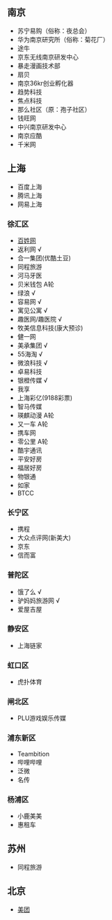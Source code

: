 
## 南京
- 苏宁易购（俗称：夜总会）
- 华为南京研究所（俗称：菊花厂）
- 途牛
- 京东无线南京研发中心
- 暴走漫画技术部
- 扇贝
- 南京36kr创业孵化器
- 趋势科技
- 焦点科技
- 那么社区（原：孢子社区）
- 钱旺网
- 中兴南京研发中心
- 南京应酷
- 千米网

## 上海
- 百度上海
- 腾讯上海
- 网易上海

### 徐汇区
- [百姓网](http://jobs.baixing.com/)
- 返利网 √
- 合一集团(优酷土豆)
- 同程旅游
- 河马牙医
- 贝米钱包 A轮
- 绿浪 √
- 容易网 √
- 寓见公寓 √
- 趣医网/趣医院 √
- 牧美信息科技(康大预诊)
- 健一网
- 美承集团 √
- 55海淘 √
- 微浪科技 √
- 卓易科技
- 银橙传媒 √
- 我享
- 上海彩亿(9188彩票)
- 智马传媒
- 瑛麒动漫 A轮
- 又一车 A轮
- 携车网
- 零公里 A轮
- 酷宇通讯
- 平安好房
- 福居好房
- 物银通
- 如家
- BTCC

### 长宁区
- 携程
- 大众点评网(新美大)
- 京东
- 信而富

### 普陀区
- 饿了么 √
- 驴妈妈旅游网 √
- 爱屋吉屋

### 静安区
- 上海链家

### 虹口区
- 虎扑体育

### 闸北区
- PLU游戏娱乐传媒

### 浦东新区
- Teambition
- 哔哩哔哩
- 泛微
- 名传

### 杨浦区
- 小鹿美美
- 惠租车

## 苏州
- 同程旅游

## 北京
- [美团](http://zhaopin.meituan.com/)
